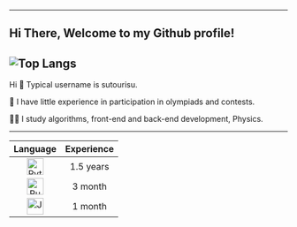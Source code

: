 ----
## Hi There, Welcome to my Github profile! 
![Top Langs](https://github-readme-stats-git-masterrstaa-rickstaa.vercel.app/api/top-langs/?username=sutourisu&layout=compact&theme=transparent&hide_border=true&langs_count=10)
----
Hi 👋 Typical username is sutourisu.

🌱 I have little experience in participation in olympiads and contests.

👨‍💻 I study algorithms, front-end and back-end development, Physics.


---------
|                                                      Language                                                      | Experience |
|:--------------------------------------------------------------------------------------------------------------------:|:----------:|
| <img style="width: 30px; height: 30px" src="https://cdn-icons-png.flaticon.com/512/5968/5968350.png" alt="Python" /> | 1.5 years  |
|  <img style="width: 30px; height: 30px" src="https://camo.githubusercontent.com/d759c889eb6d70ea20018f04614cfa8334b8d961f9b19be3bf7b8fe09d08d602/68747470733a2f2f7777772e727573742d6c616e672e6f72672f6c6f676f732f727573742d6c6f676f2d353132783531322e706e67" alt="Rust" />   |  3 month   |
|  <img style="width: 30px; height: 30px" src="https://cdn-icons-png.flaticon.com/512/5968/5968282.png" alt="Java" />   |  1 month   |

